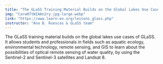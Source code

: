 ```yaml
---
title: "The GLaSS Training Material Builds on the Global Lakes Use Cases"
img: "CarwH7tWIAAn2ry.jpg-large.webp"
link: "https://www.learn-eo.org/lessons_glass.php"
instructor: "Ana B. Ruescas & GLaSS team"
---
```

  
The GLaSS training material builds on the global lakes use cases of GLaSS. It allows students and professionals in fields such as aquatic ecology, environmental technology, remote sensing, and GIS to learn about the possibilities of optical remote sensing of water quality, by using the Sentinel-2 and Sentinel-3 satellites and Landsat 8.